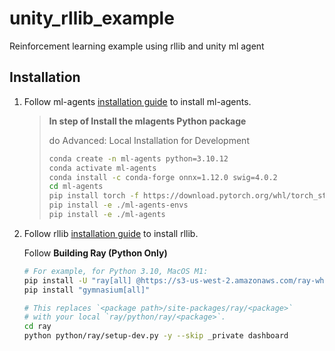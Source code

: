 # unity_rllib_example
Reinforcement learning example using rllib  and unity ml agent

## Installation
1. Follow ml-agents [installation guide](https://unity-technologies.github.io/ml-agents/Installation/) to install ml-agents.
    > **In step of Install the mlagents Python package** 
    >
    > do Advanced: Local Installation for Development
    > ```bash
    > conda create -n ml-agents python=3.10.12
    > conda activate ml-agents
    > conda install -c conda-forge onnx=1.12.0 swig=4.0.2
    > cd ml-agents
    > pip install torch -f https://download.pytorch.org/whl/torch_stable.html
    > pip install -e ./ml-agents-envs
    > pip install -e ./ml-agents
    > ```

2. Follow rllib [installation guide](https://docs.ray.io/en/latest/ray-contribute/development.html#preparing-to-build-ray-on-linux) to install rllib.

    Follow **Building Ray (Python Only)**
    ```bash
    # For example, for Python 3.10, MacOS M1:
    pip install -U "ray[all] @https://s3-us-west-2.amazonaws.com/ray-wheels/latest/ray-3.0.0.dev0-cp310-cp310-macosx_11_0_arm64.whl" protobuf==3.19.6
    pip install "gymnasium[all]"
    
    # This replaces `<package path>/site-packages/ray/<package>`
    # with your local `ray/python/ray/<package>`.
    cd ray
    python python/ray/setup-dev.py -y --skip _private dashboard
    ```